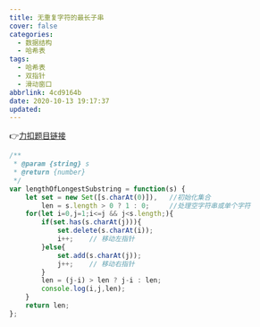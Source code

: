 ```yaml
---
title: 无重复字符的最长子串
cover: false
categories:
  - 数据结构
  - 哈希表
tags:
  - 哈希表
  - 双指针
  - 滑动窗口
abbrlink: 4cd9164b
date: 2020-10-13 19:17:37
updated:
---
```


👉[力扣题目链接](https://leetcode-cn.com/problems/longest-substring-without-repeating-characters/)

```js
/**
 * @param {string} s
 * @return {number}
 */
var lengthOfLongestSubstring = function(s) {
    let set = new Set([s.charAt(0)]),   //初始化集合
        len = s.length > 0 ? 1 : 0;     //处理空字符串或单个字符
    for(let i=0,j=1;i<=j && j<s.length;){
        if(set.has(s.charAt(j))){
            set.delete(s.charAt(i));
            i++;    // 移动左指针
        }else{
            set.add(s.charAt(j));
            j++;    // 移动右指针
        }
        len = (j-i) > len ? j-i : len;
        console.log(i,j,len);
    }
    return len;
};
```
